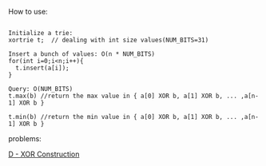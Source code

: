 
How to use:
```

Initialize a trie:
xortrie t;  // dealing with int size values(NUM_BITS=31)

Insert a bunch of values: O(n * NUM_BITS)
for(int i=0;i<n;i++){
  t.insert(a[i]);
}

Query: O(NUM_BITS)
t.max(b) //return the max value in { a[0] XOR b, a[1] XOR b, ... ,a[n-1] XOR b }

t.min(b) //return the min value in { a[0] XOR b, a[1] XOR b, ... ,a[n-1] XOR b }
```

problems: 

[D - XOR Construction](https://codeforces.com/contest/1895/problem/D)
